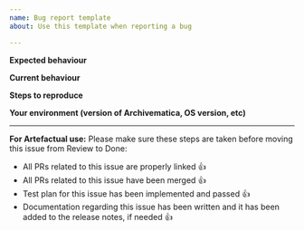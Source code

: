 ```yaml
---
name: Bug report template
about: Use this template when reporting a bug

---
```


**Expected behaviour**


**Current behaviour**


**Steps to reproduce**


**Your environment (version of Archivematica, OS version, etc)**


---
**For Artefactual use:**
Please make sure these steps are taken before moving this issue from Review to Done:

- All PRs related to this issue are properly linked 👍
- All PRs related to this issue have been merged 👍
- Test plan for this issue has been implemented and passed 👍
- Documentation regarding this issue has been written and it has been added to the release notes, if needed 👍

